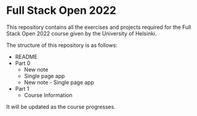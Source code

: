 # Full Stack Open 2022
This repository contains all the exercises and projects required for the Full Stack Open 2022 course given by the University of Helsinki.

The structure of this repository is as follows:
- README
- Part 0
  - New note
  - Single page app
  - New note - Single page app
- Part 1
  - Course Information 

It will be updated as the course progresses.
